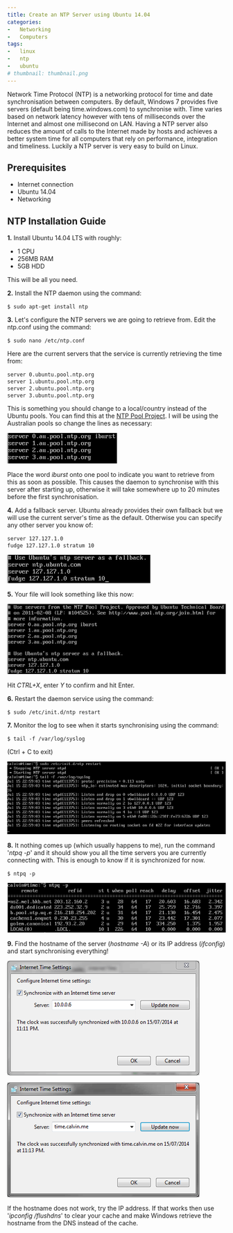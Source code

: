 ```yaml
---
title: Create an NTP Server using Ubuntu 14.04
categories:
-   Networking
-   Computers
tags:
-   linux
-   ntp
-   ubuntu
# thumbnail: thumbnail.png
---
```


Network Time Protocol (NTP) is a networking protocol for time and date synchronisation between computers. By default, Windows 7 provides five servers (default being time.windows.com) to synchronise with. Time varies based on network latency however with tens of milliseconds over the Internet and almost one millisecond on LAN. Having a NTP server also reduces the amount of calls to the Internet made by hosts and achieves a better system time for all computers that rely on performance, integration and timeliness. Luckily a NTP server is very easy to build on Linux.

<!-- more -->

## Prerequisites

*   Internet connection
*   Ubuntu 14.04
*   Networking

## NTP Installation Guide

**1.** Install Ubuntu 14.04 LTS with roughly:

*   1 CPU
*   256MB RAM
*   5GB HDD

This will be all you need.

**2.** Install the NTP daemon using the command:

```terminal
$ sudo apt-get install ntp
```

**3.** Let's configure the NTP servers we are going to retrieve from. Edit the ntp.conf using the command:

```terminal
$ sudo nano /etc/ntp.conf
```

Here are the current servers that the service is currently retrieving the time from:

```config
server 0.ubuntu.pool.ntp.org
server 1.ubuntu.pool.ntp.org
server 2.ubuntu.pool.ntp.org
server 3.ubuntu.pool.ntp.org
```

This is something you should change to a local/country instead of the Ubuntu pools. You can find this at the [NTP Pool Project](http://www.pool.ntp.org). I will be using the Australian pools so change the lines as necessary:

[![updated servers](24.png)](24.png)

Place the word _iburst_ onto one pool to indicate you want to retrieve from this as soon as possible. This causes the daemon to synchronise with this server after starting up, otherwise it will take somewhere up to 20 minutes before the first synchronisation.

**4.** Add a fallback server. Ubuntu already provides their own fallback but we will use the current server's time as the default. Otherwise you can specify any other server you know of:

```config
server 127.127.1.0
fudge 127.127.1.0 stratum 10
```

[![fallback server](35.png)](35.png)

**5.** Your file will look something like this now:

[![config](43.png)](43.png)

Hit _CTRL+X_, enter _Y_ to confirm and hit Enter.

**6.** Restart the daemon service using the command:

```terminal
$ sudo /etc/init.d/ntp restart
```

**7.** Monitor the log to see when it starts synchronising using the command:

```terminal
$ tail -f /var/log/syslog
```

(Ctrl + C to exit)

[![restart server](53.png)](53.png)

**8.** It nothing comes up (which usually happens to me), run the command '_ntpq -p_' and it should show you all the time servers you are currently connecting with. This is enough to know if it is synchronized for now.

```terminal
$ ntpq -p
```

[![polling server](63.png)](63.png)

**9.** Find the hostname of the server (_hostname -A_) or its IP address (_ifconfig_) and start synchronising everything!

[![sync with ntp server](71.png)](71.png)

[![sync using FQDN](91.png)](91.png)

If the hostname does not work, try the IP address. If that works then use '_ipconfig /flushdns_' to clear your cache and make Windows retrieve the hostname from the DNS instead of the cache.
